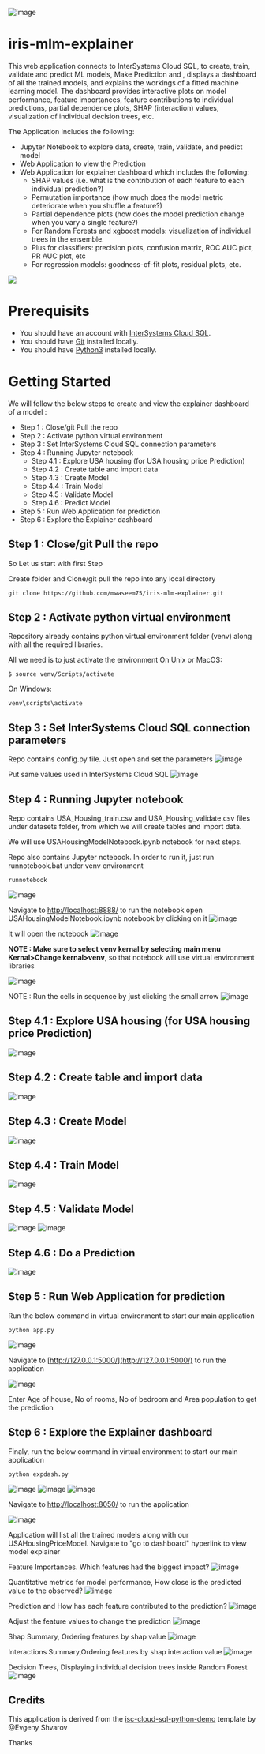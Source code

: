 ![image](https://user-images.githubusercontent.com/18219467/233299672-61f2af10-6117-49a5-9711-435e1055b746.png)
# iris-mlm-explainer
This web application connects to InterSystems Cloud SQL, to create, train, validate and predict ML models, Make Prediction and , displays a dashboard of all the trained models, and explains the workings of a fitted machine learning model. The dashboard provides interactive plots on model performance, feature importances, feature contributions to individual predictions, partial dependence plots, SHAP (interaction) values, visualization of individual decision trees, etc.

The Application includes the following:
- Jupyter Notebook to explore data, create, train, validate, and predict model
- Web Application to view the Prediction
- Web Application for explainer dashboard which includes the following:
  - SHAP values (i.e. what is the contribution of each feature to each individual prediction?)
  - Permutation importance (how much does the model metric deteriorate when you shuffle a feature?)
  - Partial dependence plots (how does the model prediction change when you vary a single feature?)
  - For Random Forests and xgboost models: visualization of individual trees in the ensemble.
  - Plus for classifiers: precision plots, confusion matrix, ROC AUC plot, PR AUC plot, etc
  - For regression models: goodness-of-fit plots, residual plots, etc.

![](https://github.com/mwaseem75/iris-mlm-explorer/blob/main/irisMLMExp.gif)

# Prerequisits
- You should have an account with [InterSystems Cloud SQL](https://portal.sql-contest.isccloud.io/cloudservices). 
- You should have [Git](https://git-scm.com/book/en/v2/Getting-Started-Installing-Git) installed locally.
- You should have [Python3](https://www.python.org/downloads/) installed locally. 

# Getting Started
We will follow the below steps to create and view the explainer dashboard of a model :
- Step 1 : Close/git Pull the repo
- Step 2 : Activate python virtual environment 
- Step 3 : Set InterSystems Cloud SQL connection parameters
- Step 4 : Running Jupyter notebook
  - Step 4.1 : Explore USA housing (for USA housing price Prediction)
  - Step 4.2 : Create table and import data
  - Step 4.3 : Create Model
  - Step 4.4 : Train Model
  - Step 4.5 : Validate Model
  - Step 4.6 : Predict Model
- Step 5 : Run Web Application for prediction   
- Step 6 : Explore the Explainer dashboard

## Step 1 : Close/git Pull the repo
So Let us start with first Step

Create folder and Clone/git pull the repo into any local directory
```
git clone https://github.com/mwaseem75/iris-mlm-explainer.git
```

## Step 2 : Activate python virtual environment 
Repository already contains python virtual environment folder (venv) along with all the required libraries.

All we need is to just activate the environment
On Unix or MacOS:
```
$ source venv/Scripts/activate
```
On Windows:
```
venv\scripts\activate
```
## Step 3 : Set InterSystems Cloud SQL connection parameters
Repo contains config.py file. Just open and set the parameters
![image](https://user-images.githubusercontent.com/18219467/232424168-3fd4ce14-2a78-44bc-a42b-c65909d9696a.png)

Put same values used in InterSystems Cloud SQL
![image](https://user-images.githubusercontent.com/18219467/232485432-4b100781-1127-45b0-b3d8-95570124d977.png)

## Step 4 : Running Jupyter notebook
Repo contains USA_Housing_train.csv and USA_Housing_validate.csv files under datasets folder, from which we will create tables and import data.

We will use USAHousingModelNotebook.ipynb notebook for next steps.

Repo also contains Jupyter notebook. In order to run it, just run runnotebook.bat under venv environment
```
runnotebook
```
![image](https://user-images.githubusercontent.com/18219467/232427181-21b2c7e3-3de8-40fb-8111-4b86a9042039.png)

Navigate to [http://localhost:8888/](http://localhost:8888/) to run the notebook
open USAHousingModelNotebook.ipynb notebook by clicking on it
![image](https://user-images.githubusercontent.com/18219467/232428806-89ba6cd3-8e49-4001-ae0d-f1f8e6873540.png)

It will open the notebook
![image](https://user-images.githubusercontent.com/18219467/233067990-cc24b4d2-3cce-4650-9f0e-d9e8f2418fee.png)

**NOTE : Make sure to select venv kernal by selecting main menu Kernal>Change kernal>venv**, so that notebook will use virtual environment libraries

![image](https://user-images.githubusercontent.com/18219467/232429659-cb4366e9-c14d-41fd-8408-e8447cea4710.png)

NOTE : Run the cells in sequence by just clicking the small arrow
![image](https://user-images.githubusercontent.com/18219467/232431439-8aaa7eac-900b-4cc8-9cca-ec6a44bb7920.png)

## Step 4.1 : Explore USA housing (for USA housing price Prediction)
![image](https://user-images.githubusercontent.com/18219467/232433366-f3457c94-1272-4613-8c06-37e4d107d07c.png)

## Step 4.2 : Create table and import data
![image](https://user-images.githubusercontent.com/18219467/233068671-d5655948-a6df-4dd4-9c05-4832d0091de2.png)

## Step 4.3 : Create Model
![image](https://user-images.githubusercontent.com/18219467/233068824-6a257402-58e5-45e2-8f10-3b1b2588c758.png)


## Step 4.4 : Train Model
![image](https://user-images.githubusercontent.com/18219467/233068922-d5d5247e-5333-4393-a67d-17ffe3740577.png)


## Step 4.5 : Validate Model
![image](https://user-images.githubusercontent.com/18219467/233069090-99826b11-0a7f-48eb-b26c-d8f1df61cb82.png)
![image](https://user-images.githubusercontent.com/18219467/232436385-9df76a7c-fc0f-46d8-b5bf-3c062cc2b7e6.png)

## Step 4.6 : Do a Prediction
![image](https://user-images.githubusercontent.com/18219467/232437235-7ba99b14-3f72-47ab-b644-fd995c37cca8.png)

## Step 5 : Run Web Application for prediction   
Run the below command in virtual environment to start our main application
```
python app.py
```
![image](https://user-images.githubusercontent.com/18219467/233229144-4ecac12f-15b4-4318-a6ea-0ad6790038ae.png)

Navigate to [http://127.0.0.1:5000/](http://127.0.0.1:5000/) to run the application

![image](https://user-images.githubusercontent.com/18219467/233230031-63c27a25-910c-4b16-9a5a-9466f2e57354.png)

Enter Age of house, No of rooms, No of bedroom and Area population to get the prediction 


## Step 6 : Explore the Explainer dashboard
Finaly, run the below command in virtual environment to start our main application
```
python expdash.py
```
![image](https://user-images.githubusercontent.com/18219467/232438579-26fc0a30-9f95-4df1-81ef-7f24270316c5.png)
![image](https://user-images.githubusercontent.com/18219467/232478449-557091da-3a7d-4534-bd0f-13c12e682e4c.png)
![image](https://user-images.githubusercontent.com/18219467/232478562-70200f16-4161-4738-bf13-fd043a21d194.png)

Navigate to [http://localhost:8050/](http://localhost:8050/) to run the application

![image](https://user-images.githubusercontent.com/18219467/233049477-3c62aa02-952e-4ea1-8334-699f8c8eb215.png)


Application will list all the trained models along with our USAHousingPriceModel. Navigate to "go to dashboard" hyperlink to view model explainer

Feature Importances. Which features had the biggest impact?
![image](https://user-images.githubusercontent.com/18219467/232486985-1719d884-295c-4521-a5cd-85ac034eded9.png)

Quantitative metrics for model performance, How close is the predicted value to the observed?
![image](https://user-images.githubusercontent.com/18219467/232487163-cbaceee4-54c7-4b7e-a3c7-c775cb873419.png)

Prediction and How has each feature contributed to the prediction?
![image](https://user-images.githubusercontent.com/18219467/232487390-81a06116-ac72-495c-9b1d-be117f69ff08.png)

Adjust the feature values to change the prediction
![image](https://user-images.githubusercontent.com/18219467/232487500-0c772ce6-b665-40ab-8316-ee5cdf43f3c7.png)

Shap Summary, Ordering features by shap value
![image](https://user-images.githubusercontent.com/18219467/232487656-d2a5bf90-c09b-45b0-b05c-0a1f6570d2cb.png)

Interactions Summary,Ordering features by shap interaction value
![image](https://user-images.githubusercontent.com/18219467/232487941-c9f4b9a3-d727-4895-887a-68b825a2bb6b.png)

Decision Trees, Displaying individual decision trees inside Random Forest
![image](https://user-images.githubusercontent.com/18219467/232488582-99b93bb2-5017-4670-a85b-27d19860cc92.png)


## Credits
This application is derived from the [isc-cloud-sql-python-demo](https://openexchange.intersystems.com/package/isc-cloud-sql-python-demo) template by @Evgeny Shvarov

Thanks
